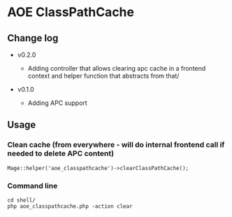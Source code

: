 # AOE ClassPathCache

## Change log

* v0.2.0
    *  Adding controller that allows clearing apc cache in a frontend context and helper function that abstracts from that/

* v0.1.0
    * Adding APC support

## Usage

### Clean cache (from everywhere - will do internal frontend call if needed to delete APC content)

    Mage::helper('aoe_classpathcache')->clearClassPathCache();

### Command line

    cd shell/
    php aoe_classpathcache.php -action clear
